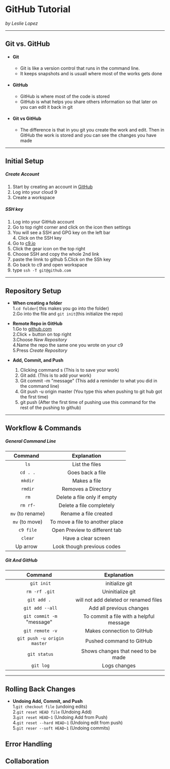# GitHub Tutorial

_by Leslie Lopez_

---
## Git vs. GitHub  
* #### Git 
  * Git is like a version control that runs in the command line.
  * It keeps snapshots and is usuall where most of the works gets done 
* #### GitHub 
  * GitHub is where most of the code is stored 
  * GitHub is what helps you share others information so that later on you can edit it back in git
* #### Git vs GitHub
   * The difference is that in you git you create the work and edit. Then in GitHub the work is stored and you can see the changes you have made 


---
## Initial Setup
##### Create Account
1. Start by creating an account in [GitHub](www.github.com)
2. Log into your cloud 9
3. Create a workspace 
##### SSH key  
1. Log into your GitHub account
2. Go to top right corner and click on the icon then settings
3. You will see a SSH and GPG key on the left bar  
      4. Click on the SSH key  
1. Go to [c9.io](www.c9.io) 
2. Click the gear icon on the top right
3. Choose SSH and copy the whole 2nd link
4. paste the linnk to github
    5.Click on the SSh key
1. Go back to c9 and open workspace
2. type `ssh -T git@github.com `

---
## Repository Setup

* **When creating a folder**  
1.`cd folder`( this makes you go into the folder)  
2.Go into the file and `git init`(this initialize the repo)  

* **Remote Repo in GitHub**  
1.Go to [github.com](www.github.com)  
2.Click + button on top right  
3.Choose _New Repository_  
4.Name the repo the same one you wrote on your c9  
5.Press _Create Repository_  

* **Add, Commit, and Push**  
  1. Clicking command s (This is to save your work)
  2. Git add. (This is to add your work)
  3. Git commit -m "message" (This add a reminder to what you did in the command line)
  4. Git push -u origin master (You type this when pushing to git hub got the first time)
  5. git push (After the first time of pushing use this command for the rest of the pushing to github)


---
## Workflow & Commands
##### General Command Line

| Command | Explanation|
|:---:|:---:|
| ` ls` | List the files |
| ` cd . .`| Goes back a file |
| ` mkdir` | Makes a file |
| ` rmdir` | Removes a Directory |
| ` rm` | Delete a file only if empty |
| ` rm rf-` | Delete a file completely |
| ` mv` (to rename) | Rename a file created |
| ` mv` (to move) | To move a file to another place |
| ` c9 file`| Open Preview to different tab|
| ` clear`| Have a clear screen |
| Up arrow | Look though previous codes|

##### Git And GitHub

| Command | Explanation|
| :---: | :---: |
| ` git init` | initialize git |
| ` rm -rf .git` | Uninitialize git |
| ` git add . ` | will not add deleted or renamed files |
| ` git add --all`| Add all previous changes |
| ` git commit -m` "message"| To commit a file with a helpful message |
| ` git remote -v`| Makes connection to GitHub |
| ` git push -u origin master`| Pushed command to GitHub |
| ` git status`| Shows changes that need to be made |
| ` git log`| Logs changes |

---
## Rolling Back Changes

* **Undoing Add, Commit, and Push**  
  1.`git checkout file` (undoing edits)  
  2.`git reset HEAD file` (Undoing Add)  
  3.`git reset HEAD~1` (Undoing Add from Push)  
  4.`git reset --hard HEAD~1` (Undoing edit from push)  
  5.`git reser --soft HEAD~1` (Undoing commits)


## Error Handling


## Collaboration
